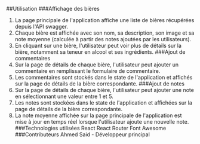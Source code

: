 ##Utilisation
###Affichage des bières
1. La page principale de l'application affiche une liste de bières récupérées depuis l'API swagger.
2. Chaque bière est affichée avec son nom, sa description, son image et sa note moyenne (calculée à partir des notes ajoutées par les utilisateurs).
3. En cliquant sur une bière, l'utilisateur peut voir plus de détails sur la bière, notamment sa teneur en alcool et ses ingrédients.
###Ajout de commentaires
1. Sur la page de détails de chaque bière, l'utilisateur peut ajouter un commentaire en remplissant le formulaire de commentaire.
2. Les commentaires sont stockés dans le state de l'application et affichés sur la page de détails de la bière correspondante.
###Ajout de notes
1. Sur la page de détails de chaque bière, l'utilisateur peut ajouter une note en sélectionnant une valeur entre 1 et 5.
2. Les notes sont stockées dans le state de l'application et affichées sur la page de détails de la bière correspondante.
3. La note moyenne affichée sur la page principale de l'application est mise à jour en temps réel lorsque l'utilisateur ajoute une nouvelle note.
###Technologies utilisées
React
React Router
Font Awesome
###Contributeurs
Ahmed Said - Développeur principal